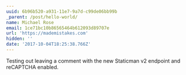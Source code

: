 ```yaml
---
uuid: 6b96b520-a931-11e7-9a7d-c99de06bb99b
_parent: /post/hello-world/
name: Michael Rose
email: 1ce71bc10b86565464b612093d89707e
url: 'https://mademistakes.com'
hidden: ''
date: '2017-10-04T18:25:38.766Z'
---
```


Testing out leaving a comment with the new Staticman v2 endpoint and reCAPTCHA enabled.
